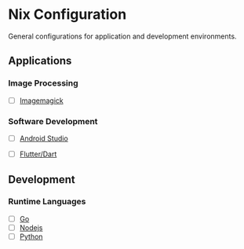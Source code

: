 # Nix Configuration

General configurations for application and development environments.

## Applications

### Image Processing

- [ ] [Imagemagick](https://github.com/rosera/nix-shell-pack/tree/main/applications/imagemagick/README.md)

### Software Development

- [ ] [Android Studio](https://github.com/rosera/nix-shell-pack/tree/main/applications/nix-android-studio/README.md)
- [ ] [Flutter/Dart](https://github.com/rosera/nix-shell-pack/tree/main/applications/nix-flutter/README.md)


## Development

### Runtime Languages

- [ ] [Go](https://github.com/rosera/nix-shell-pack/blob/main/development/nix-go/README.md)
- [ ] [Nodejs](https://github.com/rosera/nix-shell-pack/blob/main/development/nix-nodejs/README.md)
- [ ] [Python](https://github.com/rosera/nix-shell-pack/blob/main/development/nix-python/README.md)
